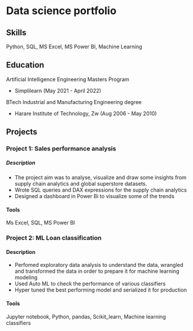 # Data science portfolio

## Skills
Python, SQL, MS Excel, MS Power BI, Machine Learning

## Education

Artificial Intelligence Engineering Masters Program
- Simplilearn (May 2021 - April 2022)

BTech Industrial and Manufacturing Engineering degree                
- Harare Institute of Technology, Zw (Aug 2006 - May 2010)

## Projects 
### Project 1: Sales performance analysis

##### Description
- The project aim was to analyse, visualize and draw some insights from supply chain analytics and global superstore datasets.
- Wrote SQL queries and DAX expressions for the supply chain analytics
- Designed a dashboard in Power Bi to visualize some of the trends 

#### Tools 
Ms Excel, SQL, MS Power BI 


### Project 2: ML Loan classification 

#### Description 
- Perfomed exploratory data analysis to understand the data, wrangled and transformed the data in order to prepare it for machine learning modeling
- Used Auto ML to check the performance of various classifiers 
- Hyper tuned the best performing model and serialized it for production 

#### Tools 
Jupyter notebook, Python, pandas, Scikit_learn, Machine learning classifiers 


